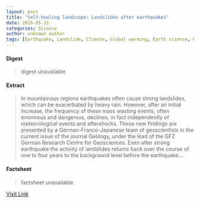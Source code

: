 ```yaml
---
layout: post
title: "Self-healing landscape: Landslides after earthquakes"
date: 2016-05-31
categories: Science
author: unknown author
tags: [Earthquake, Landslide, Climate, Global warming, Earth science, Physical sciences, Nature, Geology, Physical geography, Earth sciences]
---
```



#### Digest
>digest unavailable

#### Extract
>In mountainous regions earthquakes often cause strong landslides, which can be exacerbated by heavy rain. However, after an initial increase, the frequency of these mass wasting events, often enormous and dangerous, declines, in fact independently of meteorological events and aftershocks. These new findings are presented by a German-Franco-Japanese team of geoscientists in the current issue of the journal Geology, under the lead of the GFZ German Research Centre for Geosciences. Even after strong earthquake the activity of landslides returns back over the course of one to four years to the background level before the earthquake....

#### Factsheet
>factsheet unavailable

[Visit Link](http://phys.org/news/2015-08-self-healing-landscape-landslides-earthquakes.html)


